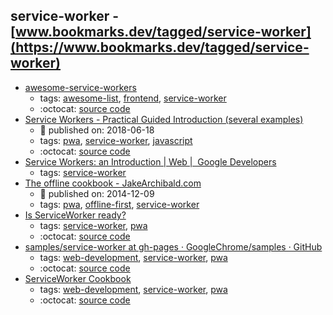 service-worker - [www.bookmarks.dev/tagged/service-worker](https://www.bookmarks.dev/tagged/service-worker)
---
* [awesome-service-workers](https://github.com/TalAter/awesome-service-workers#readme)
    * tags: [awesome-list](../tagged/awesome-list.md), [frontend](../tagged/frontend.md), [service-worker](../tagged/service-worker.md)
    * :octocat: [source code](https://github.com/TalAter/awesome-service-workers#readme)
* [Service Workers - Practical Guided Introduction (several examples)](https://blog.angular-university.io/service-workers/)
    * :calendar: published on: 2018-06-18
    * tags: [pwa](../tagged/pwa.md), [service-worker](../tagged/service-worker.md), [javascript](../tagged/javascript.md)
    * :octocat: [source code](https://github.com/angular-university/service-workers-guide)
* [Service Workers: an Introduction | Web |  Google Developers](https://developers.google.com/web/fundamentals/getting-started/primers/service-workers)
    * tags: [service-worker](../tagged/service-worker.md)
* [The offline cookbook - JakeArchibald.com](https://jakearchibald.com/2014/offline-cookbook/)
    * :calendar: published on: 2014-12-09
    * tags: [pwa](../tagged/pwa.md), [offline-first](../tagged/offline-first.md), [service-worker](../tagged/service-worker.md)
* [Is ServiceWorker ready?](https://jakearchibald.github.io/isserviceworkerready/)
    * tags: [service-worker](../tagged/service-worker.md), [pwa](../tagged/pwa.md)
    * :octocat: [source code](https://github.com/jakearchibald/isserviceworkerready)
* [samples/service-worker at gh-pages · GoogleChrome/samples · GitHub](https://github.com/GoogleChrome/samples/tree/gh-pages/service-worker)
    * tags: [web-development](../tagged/web-development.md), [service-worker](../tagged/service-worker.md), [pwa](../tagged/pwa.md)
    * :octocat: [source code](https://github.com/GoogleChrome/samples/tree/gh-pages/service-worker)
* [ServiceWorker Cookbook](https://serviceworke.rs/)
    * tags: [web-development](../tagged/web-development.md), [service-worker](../tagged/service-worker.md), [pwa](../tagged/pwa.md)
    * :octocat: [source code](https://github.com/mozilla/serviceworker-cookbook)
